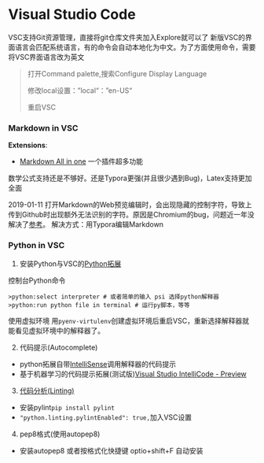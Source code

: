 # Visual Studio Code
VSC支持Git资源管理，直接将git仓库文件夹加入Explore就可以了
新版VSC的界面语言会匹配系统语言，有的命令会自动本地化为中文。为了方面使用命令，需要将VSC界面语言改为英文
> 打开Command palette,搜索Configure Display Language
> 
> 修改local设置：”local“：”en-US“
> 
> 重启VSC

### Markdown in VSC

**Extensions**:
- [Markdown All in one](https://marketplace.visualstudio.com/items?itemName=yzhang.markdown-all-in-one#review-details) 一个插件超多功能

数学公式支持还是不够好。还是Typora更强(并且很少遇到Bug)，Latex支持更加全面

2019-01-11 打开Markdown的Web预览编辑时，会出现隐藏的控制字符，导致上传到Github时出现额外无法识别的字符。原因是Chromium的bug，问题近一年没解决了[参考](https://juejin.im/entry/5a806ddef265da4e84092eeb)。
解决方式：用Typora编辑Markdown

### Python in VSC
1. 安装Python与VSC的[Python拓展](https://marketplace.visualstudio.com/items?itemName=ms-python.python)

控制台Python命令
```
>python:select interpreter # 或者简单的输入 psi 选择python解释器
>python:run python file in terminal # 运行py脚本，等等
```

使用虚拟环境
用`pyenv-virtulenv`创建虚拟环境后重启VSC，重新选择解释器就能看见虚拟环境中的解释器了。

2. 代码提示(Autocomplete)
- python拓展自带[IntelliSense](https://code.visualstudio.com/docs/editor/intellisense)调用解释器的代码提示
- 基于机器学习的代码提示拓展(测试版)[Visual Studio IntelliCode - Preview](https://marketplace.visualstudio.com/items?itemName=VisualStudioExptTeam.vscodeintellicode#overview)

3. [代码分析(Linting)](https://code.visualstudio.com/docs/python/linting)
- 安装pylint`pip install pylint`
- `"python.linting.pylintEnabled": true,`加入VSC设置

4. pep8格式(使用autopep8)
- 安装autopep8 或者按格式化快捷键 optio+shift+F 自动安装
  
  